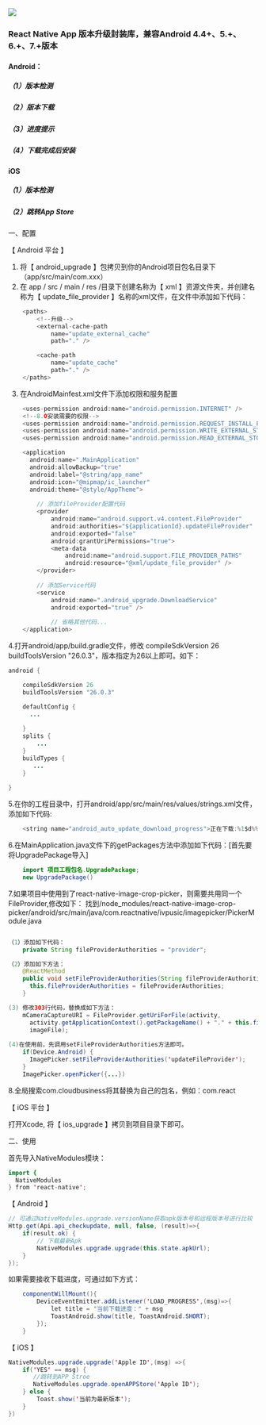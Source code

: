 <img src='http://oleeed73x.bkt.clouddn.com/1522417405_153693.png' />

### React Native App 版本升级封装库，兼容Android 4.4+、5.+、6.+、7.+版本

#### Android：
##### （1）版本检测
##### （2）版本下载
##### （3）进度提示
##### （4）下载完成后安装

#### iOS
##### （1）版本检测
##### （2）跳转App Store


#### 
一、配置

【 Android 平台 】

1. 将【 android_upgrade 】包拷贝到你的Android项目包名目录下（app/src/main/com.xxx）
2. 在 app / src / main / res /目录下创建名称为【 xml 】资源文件夹，并创建名称为【 update_file_provider 】名称的xml文件，在文件中添加如下代码：
```java
    <paths>
        <!--升级-->
        <external-cache-path
            name="update_external_cache"
            path="." />

        <cache-path
            name="update_cache"
            path="." />
    </paths>
```
3. 在AndroidMainfest.xml文件下添加权限和服务配置
```Java
    <uses-permission android:name="android.permission.INTERNET" />
    <!--8.0安装需要的权限-->
    <uses-permission android:name="android.permission.REQUEST_INSTALL_PACKAGES" />
    <uses-permission android:name="android.permission.WRITE_EXTERNAL_STORAGE"/>   
    <uses-permission android:name="android.permission.READ_EXTERNAL_STORAGE"/>
```
```Java
    <application
      android:name=".MainApplication"
      android:allowBackup="true"
      android:label="@string/app_name"
      android:icon="@mipmap/ic_launcher"
      android:theme="@style/AppTheme">
      
        // 添加fileProvider配置代码
        <provider
            android:name="android.support.v4.content.FileProvider"
            android:authorities="${applicationId}.updateFileProvider"
            android:exported="false"
            android:grantUriPermissions="true">
            <meta-data
                android:name="android.support.FILE_PROVIDER_PATHS"
                android:resource="@xml/update_file_provider" />
        </provider>
     
        // 添加Service代码
        <service
            android:name=".android_upgrade.DownloadService"
            android:exported="true" />
            
            // 省略其他代码... 
    </application>
```
4.打开android/app/build.gradle文件，修改 compileSdkVersion 26 buildToolsVersion "26.0.3"，版本指定为26以上即可。如下：
```Java
android {

    compileSdkVersion 26
    buildToolsVersion "26.0.3"

    defaultConfig {
      ...
        
    }
    splits {
        ...
    }
    buildTypes {
       ...
    }
    
}
```
5.在你的工程目录中，打开android/app/src/main/res/values/strings.xml文件，添加如下代码:
```Java
    <string name="android_auto_update_download_progress">正在下载:%1$d%%</string>
```
6.在MainApplication.java文件下的getPackages方法中添加如下代码：[首先要将UpgradePackage导入]
```Java
    import 项目工程包名.UpgradePackage;
    new UpgradePackage()
```
7.如果项目中使用到了react-native-image-crop-picker，则需要共用同一个FileProvider,修改如下：
找到/node_modules/react-native-image-crop-picker/android/src/main/java/com.reactnative/ivpusic/imagepicker/PickerModule.java
```java

（1）添加如下代码：
    private String fileProviderAuthorities = "provider";

（2）添加如下方法：
    @ReactMethod
    public void setFileProviderAuthorities(String fileProviderAuthorities) {
      this.fileProviderAuthorities = fileProviderAuthorities;
    }

(3) 修改303行代码，替换成如下方法：
    mCameraCaptureURI = FileProvider.getUriForFile(activity,
      activity.getApplicationContext().getPackageName() + "." + this.fileProviderAuthorities,
      imageFile);
  
(4)在使用前，先调用setFileProviderAuthorities方法即可。
    if(Device.Android) {
      ImagePicker.setFileProviderAuthorities('updateFileProvider');
    }
    ImagePicker.openPicker({...})

```

8.全局搜索com.cloudbusiness将其替换为自己的包名，例如：com.react

【 iOS 平台 】

打开Xcode, 将【 ios_upgrade 】拷贝到项目目录下即可。

二、使用

首先导入NativeModules模块：

```Java
import {
  NativeModules
} from 'react-native';
```

【 Android 】

```Java
// 可通过NativeModules.upgrade.versionName获取apk版本号和远程版本号进行比较
Http.get(Api.api_checkupdate, null, false, (result)=>{  
    if(result.ok) {  
        // 下载最新Apk  
        NativeModules.upgrade.upgrade(this.state.apkUrl);
    }  
});  
```

如果需要接收下载进度，可通过如下方式：

```Java
    componentWillMount(){
        DeviceEventEmitter.addListener('LOAD_PROGRESS',(msg)=>{
            let title = "当前下载进度：" + msg 
            ToastAndroid.show(title, ToastAndroid.SHORT);  
        }); 
    } 
 ```
 
【 iOS 】

```Java
NativeModules.upgrade.upgrade('Apple ID',(msg) =>{  
    if('YES' == msg) {  
       //跳转到APP Stroe  
       NativeModules.upgrade.openAPPStore('Apple ID');  
    } else {  
        Toast.show('当前为最新版本');  
    }  
})  
```
